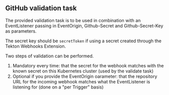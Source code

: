 ## GitHub validation task

The provided validation task is to be used in combination with an EventListener passing in EventOrigin, Github-Secret and Github-Secret-Key as parameters.

The secret key should be `secretToken` if using a secret created through the Tekton Webhooks Extension.

Two steps of validation can be performed.

1) Mandatory every time: that the secret for the webhook matches with the known secret on this Kubernetes cluster (used by the validate task)
2) Optional if you provide the EventOrigin oarameter: that the repository URL for the incoming webhook matches what the EventListener is listening for (done on a "per Trigger" basis)